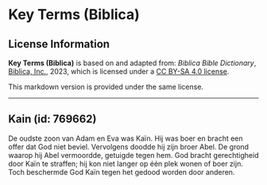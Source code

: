 # Key Terms (Biblica)

## License Information

**Key Terms (Biblica)** is based on and adapted from: _Biblica Bible Dictionary_, [Biblica, Inc.](https://www.biblica.com/), 2023, which is licensed under a [CC BY-SA 4.0 license](https://creativecommons.org/licenses/by-sa/4.0/legalcode.en).

This markdown version is provided under the same license.



--------------------------------

## Kain (id: 769662)

De oudste zoon van Adam en Eva was Kaïn. Hij was boer en bracht een offer dat God niet beviel. Vervolgens doodde hij zijn broer Abel. De grond waarop hij Abel vermoordde, getuigde tegen hem. God bracht gerechtigheid door Kaïn te straffen; hij kon niet langer op één plek wonen of boer zijn. Toch beschermde God Kaïn tegen het gedood worden door anderen.


